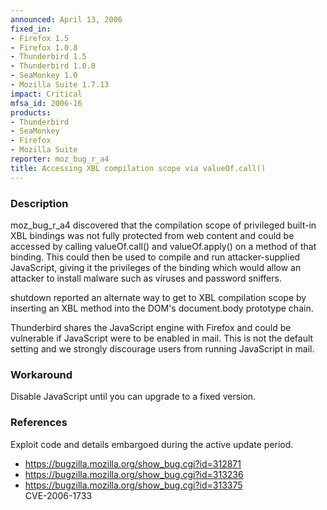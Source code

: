 ```yaml
---
announced: April 13, 2006
fixed_in:
- Firefox 1.5
- Firefox 1.0.8
- Thunderbird 1.5
- Thunderbird 1.0.8
- SeaMonkey 1.0
- Mozilla Suite 1.7.13
impact: Critical
mfsa_id: 2006-16
products:
- Thunderbird
- SeaMonkey
- Firefox
- Mozilla Suite
reporter: moz_bug_r_a4
title: Accessing XBL compilation scope via valueOf.call()
---
```


<h3>Description</h3>

<p>moz_bug_r_a4 discovered that the compilation scope of privileged
built-in XBL bindings was not fully protected from web content and
could be accessed by calling valueOf.call()
and valueOf.apply() on a method of that binding. This could then
be used to compile and run attacker-supplied JavaScript, giving it
the privileges of the binding which would allow an attacker
to install malware such as viruses and password sniffers.</p>

<p>shutdown reported an alternate way to get to XBL compilation scope
by inserting an XBL method into the DOM's document.body
prototype chain.</p>

<p class="note">Thunderbird shares the JavaScript engine with Firefox
and could be vulnerable if JavaScript were to be enabled in mail. This is not
the default setting and we strongly discourage users from running
JavaScript in mail.</p>

<h3>Workaround</h3>

<p>Disable JavaScript until you can upgrade to a fixed version.</p>

<h3>References</h3>

<p>Exploit code and details embargoed during the active update period.</p>

<ul>
<li><a href="https://bugzilla.mozilla.org/show_bug.cgi?id=312871">
https://bugzilla.mozilla.org/show_bug.cgi?id=312871</a></li>
<li><a href="https://bugzilla.mozilla.org/show_bug.cgi?id=313236">
https://bugzilla.mozilla.org/show_bug.cgi?id=313236</a></li>
<li><a href="https://bugzilla.mozilla.org/show_bug.cgi?id=313375">
https://bugzilla.mozilla.org/show_bug.cgi?id=313375</a><br/>
CVE-2006-1733</li>
</ul>




